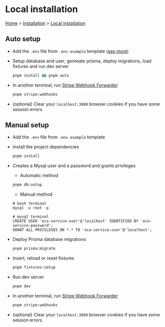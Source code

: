 # Local installation

[Home](../../README.md) > [Installation](../Installation.md) > [Local installation](./local.md)

## Auto setup

- Add the `.env` file from `.env.example` template ([see more](../environment-variables.md))

- Setup database and user, genreate prisma, deploy migrations, load fixtures and run dev server

    ```bash
    pnpm install && pnpm auto
    ```

- In another terminal, run [Stripe Webhook Forwarder](https://docs.stripe.com/webhooks/quickstart)

    ```bash
    pnpm stripe:webhooks
    ```

- (optional) Clear your `localhost:3000` browser cookies if you have some session errors

## Manual setup

- Add the `.env` file from `.env.example` template

- Install the project dependencies

    ```bash
    pnpm install
    ```

- Creates a Mysql user and a password and grants privileges

    - Automatic method

    ```bash
    pnpm db:setup
    ```

    - Manual method

    ```
    # bash terminal
    mysql -u root -p

    # mysql terminal
    CREATE USER 'eco-service-user'@'localhost' IDENTIFIED BY 'eco-service-password';
    GRANT ALL PRIVILEGES ON *.* TO 'eco-service-user'@'localhost';
    ```

- Deploy Prisma database migrations

    ```bash
    pnpm prisma:migrate
    ```

- Insert, reload or reset fixtures

    ```bash
    pnpm fixtures:setup
    ```

- Run dev server

    ```bash
    pnpm dev
    ```

- In another terminal, run [Stripe Webhook Forwarder](https://docs.stripe.com/webhooks/quickstart)

    ```bash
    pnpm stripe:webhooks
    ```

- (optional) Clear your `localhost:3000` browser cookies if you have some session errors
